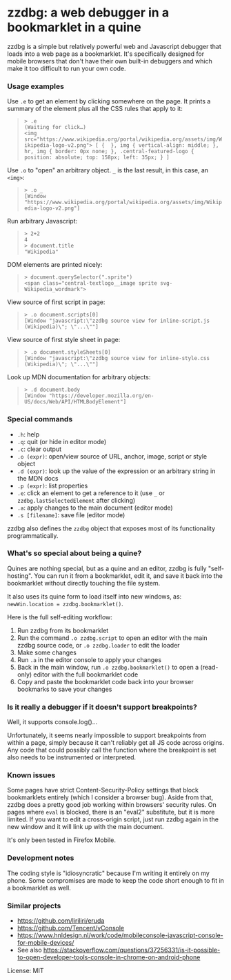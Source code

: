 # zzdbg: a web debugger in a bookmarklet in a quine

zzdbg is a simple but relatively powerful web and Javascript debugger that loads into a web page as a bookmarklet. It's specifically designed for mobile browsers that don't have their own built-in debuggers and which make it too difficult to run your own code.

### Usage examples

Use `.e` to get an element by clicking somewhere on the page. It prints a summary of the element plus all the CSS rules that apply to it:

> `> .e`  
> `(Waiting for click…)`  
> `<img src="https://www.wikipedia.org/portal/wikipedia.org/assets/img/Wikipedia-logo-v2.png"> [ {  }, img { vertical-align: middle; }, hr, img { border: 0px none; }, .central-featured-logo { position: absolute; top: 158px; left: 35px; } ]`  

Use `.o` to "open" an arbitrary object. `_` is the last result, in this case, an `<img>`:

> `> .o _`  
> `[Window "https://www.wikipedia.org/portal/wikipedia.org/assets/img/Wikipedia-logo-v2.png"]`  

Run arbitrary Javascript:

> `> 2+2`  
> `4`  
> `> document.title`  
> `"Wikipedia"`

DOM elements are printed nicely:

> `> document.querySelector(".sprite")`  
> `<span class="central-textlogo__image sprite svg-Wikipedia_wordmark">`

View source of first script in page:

> `> .o document.scripts[0]`  
> `[Window "javascript:\"zzdbg source view for inline-script.js (Wikipedia)\"; \"...\""]`

View source of first style sheet in page:

> `> .o document.styleSheets[0]`  
> `[Window "javascript:\"zzdbg source view for inline-style.css (Wikipedia)\"; \"...\""]`

Look up MDN documentation for arbitrary objects:

> `> .d document.body`  
> `[Window "https://developer.mozilla.org/en-US/docs/Web/API/HTMLBodyElement"]`

### Special commands
- `.h`: help
- `.q`: quit (or hide in editor mode)
- `.c`: clear output
- `.o (expr)`: open/view source of URL, anchor, image, script or style object
- `.d (expr)`: look up the value of the expression or an arbitrary string in the MDN docs
- `.p (expr)`: list properties
- `.e`: click an element to get a reference to it (use `_` or `zzdbg.lastSelectedElement` after clicking)
- `.a`: apply changes to the main document (editor mode)
- `.s [filename]`: save file (editor mode)

zzdbg also defines the `zzdbg` object that exposes most of its functionality programmatically.

### What's so special about being a quine?
Quines are nothing special, but as a quine and an editor, zzdbg is fully "self-hosting". You can run it from a bookmarklet, edit it, and save it back into the bookmarklet without directly touching the file system.

It also uses its quine form to load itself into new windows, as: `newWin.location = zzdbg.bookmarklet()`.

Here is the full self-editing workflow:
1. Run zzdbg from its bookmarklet
2. Run the command `.o zzdbg.script` to open an editor with the main zzdbg source code, or `.o zzdbg.loader` to edit the loader
3. Make some changes
4. Run `.a` in the editor console to apply your changes
5. Back in the main window, run `.o zzdbg.bookmarklet()` to open a (read-only) editor with the full bookmarklet code
6. Copy and paste the bookmarklet code back into your browser bookmarks to save your changes

### Is it really a debugger if it doesn't support breakpoints?
Well, it supports console.log()...

Unfortunately, it seems nearly impossible to support breakpoints from within a page, simply because it can't reliably get all JS code across origins. Any code that could possibly call the function where the breakpoint is set also needs to be instrumented or interpreted.

### Known issues
Some pages have strict Content-Security-Policy settings that block bookmarklets entirely (which I consider a browser bug). Aside from that, zzdbg does a pretty good job working within browsers' security rules. On pages where `eval` is blocked, there is an "eval2" substitute, but it is more limited. If you want to edit a cross-origin script, just run zzdbg again in the new window and it will link up with the main document.

It's only been tested in Firefox Mobile.

### Development notes
The coding style is "idiosyncratic" because I'm writing it entirely on my phone. Some compromises are made to keep the code short enough to fit in a bookmarklet as well.

### Similar projects
- https://github.com/liriliri/eruda
- https://github.com/Tencent/vConsole
- https://www.hnldesign.nl/work/code/mobileconsole-javascript-console-for-mobile-devices/
- See also https://stackoverflow.com/questions/37256331/is-it-possible-to-open-developer-tools-console-in-chrome-on-android-phone


License: MIT
